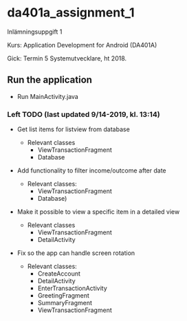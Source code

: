 # da401a_assignment_1
Inlämningsuppgift 1

Kurs: Application Development for Android (DA401A) 

Gick: Termin 5 Systemutvecklare, ht 2018.

## Run the application
- Run MainActivity.java

### Left TODO (last updated 9/14-2019, kl. 13:14)
- Get list items for listview from database
  - Relevant classes
    - ViewTransactionFragment
    - Database
    
- Add functionality to filter income/outcome after date
  - Relevant classes:
    - ViewTransactionFragment
    - Database)
    
- Make it possible to view a specific item in a detailed view
  - Relevant classes
    - ViewTransactionFragment
    - DetailActivity
    
- Fix so the app can handle screen rotation
  - Relevant classes:
    - CreateAccount
    - DetailActivity
    - EnterTransactionActivity
    - GreetingFragment
    - SummaryFragment
    - ViewTransactionFragment 

